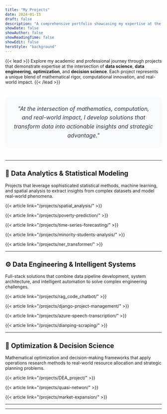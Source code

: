 ```yaml
---
title: "My Projects"
date: 2024-01-15
draft: false
description: "A comprehensive portfolio showcasing my expertise at the intersection of data science, data engineering, optimization, and decision science"
showDate: false
showAuthor: false
showReadingTime: false
showEdit: false
heroStyle: "background"
---
```


{{< lead >}}
Explore my academic and professional journey through projects that demonstrate expertise at the intersection of **data science**, **data engineering**, **optimization**, and **decision science**. Each project represents a unique blend of mathematical rigor, computational innovation, and real-world impact.
{{< /lead >}}

<div style="text-align: center; margin: 40px 0; padding: 24px; background-color: #f8fafc; border-radius: 12px; border-left: 4px solid：rgb(128, 174, 248);">
  <p style="font-style: italic; font-size: 18px; color:rgb(46, 57, 73); margin: 0; line-height: 1.6;">
    "At the intersection of mathematics, computation, and real-world impact, I develop solutions that transform data into actionable insights and strategic advantage."
  </p>
</div> 

---

## 🔬 Data Analytics & Statistical Modeling

Projects that leverage sophisticated statistical methods, machine learning, and spatial analysis to extract insights from complex datasets and model real-world phenomena.

{{< article link="/projects/spatial_analysis/" >}}

{{< article link="/projects/poverty-prediction/" >}}

{{< article link="/projects/time-series-forecasting/" >}}

{{< article link="/projects/minority-students-analysis/" >}}

{{< article link="/projects/ner_transformer/" >}}

---

## ⚙️ Data Engineering & Intelligent Systems

Full-stack solutions that combine data pipeline development, system architecture, and intelligent automation to solve complex engineering challenges.

{{< article link="/projects/rag_code_chatbot/" >}}

{{< article link="/projects/django-project-management/" >}}

{{< article link="/projects/azure-speech-transcription/" >}}

{{< article link="/projects/dianping-scraping/" >}}

---

## 🎯 Optimization & Decision Science

Mathematical optimization and decision-making frameworks that apply operations research methods to real-world resource allocation and strategic planning problems.

{{< article link="/projects/DEA_project/" >}}

{{< article link="/projects/quasi-netwon/" >}}

{{< article link="/projects/market-expansion/" >}}

---



---

